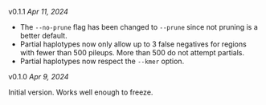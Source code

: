v0.1.1
*Apr 11, 2024*

* The `--no-prune` flag has been changed to `--prune` since not pruning is a better default.
* Partial haplotypes now only allow up to 3 false negatives for regions with fewer than 500 pileups. More than 500 do
  not attempt partials.
* Partial haplotypes now respect the `--kmer` option.

v0.1.0
*Apr 9, 2024*

Initial version. Works well enough to freeze.
